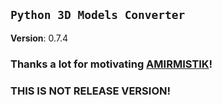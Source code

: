 ## `Python 3D Models Converter`

**Version**: 0.7.4

### Thanks a lot for motivating [AMIRMISTIK]!

### **THIS IS NOT RELEASE VERSION!**


[AMIRMISTIK]: https://www.youtube.com/channel/UCksd1LeoySP5St6dKlv6mvQ

